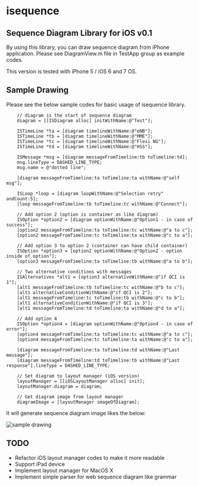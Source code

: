 isequence
=========

## Sequence Diagram Library for iOS v0.1

By using this library, you can draw sequence diagram from iPhone application.
Please see DiagramView.m file in TestApp group as example codes.

This version is tested with iPhone 5 / iOS 6 and 7 OS.

## Sample Drawing

Please see the below sample codes for basic usage of isequence library.

        // diagram is the start of sequence diagram
        diagram = [[ISDiagram alloc] initWithName:@"Test"];

        ISTimeLine *ta = [diagram timelineWithName:@"eNB"];
        ISTimeLine *tb = [diagram timelineWithName:@"MME"];
        ISTimeLine *tc = [diagram timelineWithName:@"Flexi NG"];        
        ISTimeLine *td = [diagram timelineWithName:@"HSS"];

        ISMessage *msg = [diagram messageFromTimeline:tb toTimeline:td];
        msg.lineType = DASHED_LINE_TYPE;
        msg.name = @"dotted line";
        
        [diagram messageFromTimeline:ta toTimeline:ta withName:@"self msg"];
        
        ISLoop *loop = [diagram loopWithName:@"Selection retry" andCount:5];
        [loop messageFromTimeline:tb toTimeline:tc withName:@"Connect"];
        
        // Add option 2 (option is container as like diagram)
        ISOption *option2 = [diagram optionWithName:@"Option1 - in case of success"];
        [option2 messageFromTimeline:ta toTimeline:tc withName:@"a to c"];
        [option2 messageFromTimeline:tc toTimeline:ta withName:@"c to a"];
        
        // Add option 3 to option 2 (container can have child container)
        ISOption *option3 = [option2 optionWithName:@"Option2 - option inside of option"];
        [option3 messageFromTimeline:ta toTimeline:tb withName:@"a to b"];
        
        // Two alternative conditions with messages
        ISAlternatives *alt1 = [option3 alternativeWithName:@"if QCI is 1"];
        [alt1 messageFromTimeline:tb toTimeline:tc withName:@"b to c"];
        [alt1 alternativeConditionWithName:@"if QCI is 2"];
        [alt1 messageFromTimeline:tc toTimeline:tb withName:@"c to b"];
        [alt1 alternativeConditionWithName:@"if QCI is 3"];
        [alt1 messageFromTimeline:td toTimeline:ta withName:@"d to a"];
        
        // Add option 4
        ISOption *option4 = [diagram optionWithName:@"Option4 - in case of error"];
        [option4 messageFromTimeline:ta toTimeline:tc withName:@"a to c"];
        [option4 messageFromTimeline:tc toTimeline:ta withName:@"c to a"];
        
        [diagram messageFromTimeline:ta toTimeline:td withName:@"Last message"];
        [diagram messageFromTimeline:td toTimeline:tb withName:@"Last response"].lineType = DASHED_LINE_TYPE;
        
        // Set diagram to layout manager (iOS version)
        layoutManager = [[iOSLayoutManager alloc] init];
        layoutManager.diagram = diagram;
        
        // Get diagram image from layout manager
        diagramImage = [layoutManager imageOfDiagram];

It will generate sequence diagram image likes the below:

![sample drawing](http://3.bp.blogspot.com/-nd9EgMlmgOk/UnT_URuSGsI/AAAAAAAACsY/qXnKmlVF3ks/s1600/diagramimage.png)

## TODO

* Refactor iOS layout manager codes to make it more readable
* Support iPad device
* Implement layout manager for MacOS X
* Implement simple parser for web sequence diagram like grammar

